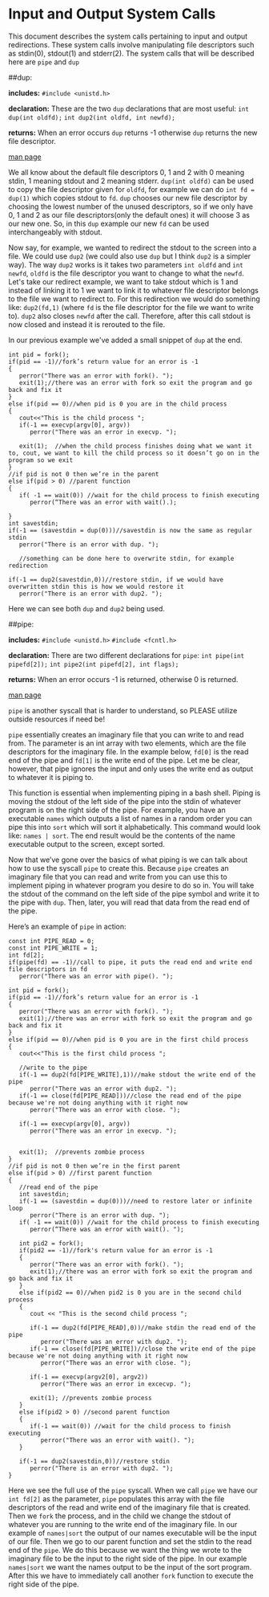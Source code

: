 Input and Output System Calls
===
This document describes the system calls pertaining to input and output redirections. These system calls involve manipulating file descriptors such as stdin(0), stdout(1) and stderr(2). The system calls that will be described here are `pipe` and `dup`

##dup:

**includes:** `#include <unistd.h>`

**declaration:** These are the two `dup` declarations that are most useful:
                 `int dup(int oldfd);`  `int dup2(int oldfd, int newfd);`

**returns:** When an error occurs `dup` returns -1 otherwise `dup` returns the new file descriptor.

[man page](http://linux.die.net/man/2/dup)

We all know about the default file descriptors 0, 1 and 2 with 0 meaning stdin, 1 meaning stdout and 2 meaning stderr. `dup(int oldfd)` can be used to copy the file descriptor given for `oldfd`, for example we can do `int fd = dup(1)` which copies stdout to `fd`. `dup` chooses our new file descriptor by choosing the lowest number of the unused descriptors, so if we only have 0, 1 and 2 as our file descriptors(only the default ones) it will choose 3 as our new one. So, in this `dup` example our new `fd` can be used interchangeably with stdout.

Now say, for example, we wanted to redirect the stdout to the screen into a file. We could use `dup2` (we could also use `dup` but I think `dup2` is a simpler way). The way `dup2` works is it takes two parameters `int oldfd` and `int newfd`, `oldfd` is the file descriptor you want to change to what the `newfd`. Let's take our redirect example, we want to take stdout which is 1 and instead of linking it to 1 we want to link it to whatever file descriptor belongs to the file we want to redirect to. For this redirection we would do something like: `dup2(fd,1)` (where `fd` is the file descriptor for the file we want to write to). `dup2` also closes `newfd` after the call. Therefore, after this call stdout is now closed and instead it is rerouted to the file.


In our previous example we've added a small snippet of `dup` at the end.
```
int pid = fork();
if(pid == -1)//fork’s return value for an error is -1
{
   perror("There was an error with fork(). ");
   exit(1);//there was an error with fork so exit the program and go back and fix it
}
else if(pid == 0)//when pid is 0 you are in the child process
{
   cout<<"This is the child process ";
   if(-1 == execvp(argv[0], argv))
      perror("There was an error in execvp. ");

   exit(1);  //when the child process finishes doing what we want it to, cout, we want to kill the child process so it doesn’t go on in the program so we exit
}
//if pid is not 0 then we’re in the parent
else if(pid > 0) //parent function
{
   if( -1 == wait(0)) //wait for the child process to finish executing
      perror(“There was an error with wait().);

}
int savestdin;
if(-1 == (savestdin = dup(0)))//savestdin is now the same as regular stdin
   perror("There is an error with dup. ");

   //something can be done here to overwrite stdin, for example redirection

if(-1 == dup2(savestdin,0))//restore stdin, if we would have overwritten stdin this is how we would restore it
   perror("There is an error with dup2. ");
```

Here we can see both `dup` and `dup2` being used.


##pipe:

**includes:** `#include <unistd.h>`
          `#include <fcntl.h>`

**declaration:** There are two different declarations for `pipe`:
               `int pipe(int pipefd[2]);`
               `int pipe2(int pipefd[2], int flags);`

**returns:** When an error occurs -1 is returned, otherwise 0 is returned.

[man page](http://linux.die.net/man/2/pipe)

`pipe` is another syscall that is harder to understand, so PLEASE utilize outside resources if need be!

`pipe` essentially creates an imaginary file that you can write to and read from. The parameter is an int array with two elements, which are the file descriptors for the imaginary file. In the example below, `fd[0]` is the read end of the pipe and `fd[1]` is the write end of the pipe. Let me be clear, however, that pipe ignores the input and only uses the write end as output to whatever it is piping to.

This function is essential when implementing piping in a bash shell. Piping is moving the stdout of the left side of the pipe into the stdin of whatever program is on the right side of the pipe. For example, you have an executable `names` which outputs a list of names in a random order you can pipe this into `sort` which will sort it alphabetically. This command would look like: `names | sort`. The end result would be the contents of the name executable output to the screen, except sorted.

Now that we’ve gone over the basics of what piping is we can talk about how to use the syscall `pipe` to create this. Because `pipe` creates an imaginary file that you can read and write from you can use this to implement piping in whatever program you desire to do so in. You will take the stdout of the command on the left side of the pipe symbol and write it to the pipe with `dup`. Then, later, you will read that data from the read end of the pipe.

Here’s an example of `pipe` in action:
```
const int PIPE_READ = 0;
const int PIPE_WRITE = 1;
int fd[2];
if(pipe(fd) == -1)//call to pipe, it puts the read end and write end file descriptors in fd
   perror("There was an error with pipe(). ");

int pid = fork();
if(pid == -1)//fork’s return value for an error is -1
{
   perror("There was an error with fork(). ");
   exit(1);//there was an error with fork so exit the program and go back and fix it
}
else if(pid == 0)//when pid is 0 you are in the first child process
{
   cout<<"This is the first child process ";

   //write to the pipe
   if(-1 == dup2(fd[PIPE_WRITE],1))//make stdout the write end of the pipe
      perror("There was an error with dup2. ");
   if(-1 == close(fd[PIPE_READ]))//close the read end of the pipe because we're not doing anything with it right now
      perror("There was an error with close. ");

   if(-1 == execvp(argv[0], argv))
      perror("There was an error in execvp. ");


   exit(1);  //prevents zombie process
}
//if pid is not 0 then we’re in the first parent
else if(pid > 0) //first parent function
{
   //read end of the pipe
   int savestdin;
   if(-1 == (savestdin = dup(0)))//need to restore later or infinite loop
      perror("There is an error with dup. ");
   if( -1 == wait(0)) //wait for the child process to finish executing
      perror(“There was an error with wait(). ");

   int pid2 = fork();
   if(pid2 == -1)//fork's return value for an error is -1
   {
      perror("There was an error with fork(). ");
      exit(1);//there was an error with fork so exit the program and go back and fix it
   }
   else if(pid2 == 0)//when pid2 is 0 you are in the second child process
   {
      cout << "This is the second child process ";

      if(-1 == dup2(fd[PIPE_READ],0))//make stdin the read end of the pipe
         perror("There was an error with dup2. ");
      if(-1 == close(fd[PIPE_WRITE])//close the write end of the pipe because we're not doing anything with it right now
         perror("There was an error with close. ");

      if(-1 == execvp(argv2[0], argv2))
         perror("There was an error in excecvp. ");

      exit(1); //prevents zombie process
   }
   else if(pid2 > 0) //second parent function
   {
      if(-1 == wait(0)) //wait for the child process to finish executing
         perror("There was an error with wait(). ");
   }

   if(-1 == dup2(savestdin,0))//restore stdin
      perror("There is an error with dup2. ");
}
```

Here we see the full use of the `pipe` syscall. When we call `pipe` we have our `int fd[2]` as the parameter, `pipe` populates this array with the file descriptors of the read and write end of the imaginary file that is created. Then we `fork` the process, and in the child we change the stdout of whatever you are running to the write end of the imaginary file. In our example of `names|sort` the output of our names executable will be the input of our file. Then we go to our parent function and set the stdin to the read end of the `pipe`. We do this because we want the thing we wrote to the imaginary file to be the input to the right side of the pipe. In our example `names|sort` we want the names output to be the input of the sort program. After this we have to immediately call another `fork` function to execute the right side of the pipe.



